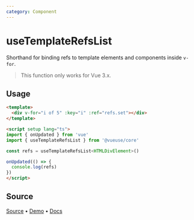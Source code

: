 ```yaml
---
category: Component
---
```


# useTemplateRefsList

Shorthand for binding refs to template elements and components inside `v-for`.

> This function only works for Vue 3.x.

## Usage

```html
<template>
  <div v-for="i of 5" :key="i" :ref="refs.set"></div>
</template>

<script setup lang="ts">
import { onUpdated } from 'vue'
import { useTemplateRefsList } from '@vueuse/core'

const refs = useTemplateRefsList<HTMLDivElement>()

onUpdated(() => {
  console.log(refs)
})
</script>
```

<!--FOOTER_STARTS-->


## Source

[Source](https://github.com/vueuse/vueuse/blob/main/packages/core/useTemplateRefsList/index.ts) • [Demo](https://github.com/vueuse/vueuse/blob/main/packages/core/useTemplateRefsList/demo.vue) • [Docs](https://github.com/vueuse/vueuse/blob/main/packages/core/useTemplateRefsList/index.md)


<!--FOOTER_ENDS-->
